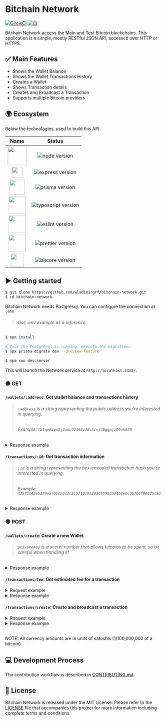 # Bitchain Network

[![CircleCI](https://circleci.com/gh/bitchain/network.svg?style=svg)](https://circleci.com/gh/bitchain/network)
[![CI](https://github.com/bitchain/network/actions/workflows/main.yml/badge.svg)]()

Bitchain Network access the Main and Test Bitcoin blockchains. This application is a simple, mostly RESTful JSON API, accessed over HTTP or HTTPS.

## ✅ Main Features
- Shows the Wallet Balance
- Shows the Wallet Transactions History
- Creates a Wallet
- Shows Transaction details
- Creates and Broadcast a Transaction
- Supports multiple Bitcoin providers

## 🌍 Ecosystem

Below the technologies, used to build this API:

|                      Name                                   |                         Status                          |
|:-----------------------------------------------------------:|:-------------------------------------------------------:|
|<img height="60" src="https://cdn.worldvectorlogo.com/logos/nodejs-1.svg"> | <img alt="node version" src="https://img.shields.io/badge/nodejs-v14.15-blue"> |
|<img height="35" src="https://cdn.worldvectorlogo.com/logos/express-109.svg"> | <img alt="express version" src="https://img.shields.io/badge/express-v4.17-blue"> |
|<img height="48" src="https://cdn.worldvectorlogo.com/logos/prisma-2.svg"> | <img alt="prisma version" src="https://img.shields.io/badge/prisma-v2.17-blue"> |
|<img height="55" src="https://cdn.worldvectorlogo.com/logos/typescript.svg"> | <img alt="typescript version" src="https://img.shields.io/badge/typescript-v4.1-blue"> |
|<img height="55" src="https://cdn.worldvectorlogo.com/logos/eslint-1.svg"> | <img alt="eslint version" src="https://img.shields.io/badge/eslint-v7.17-blue"> |
|<img height="55" src="https://cdn.worldvectorlogo.com/logos/prettier-2.svg"> | <img alt="prettier version" src="https://img.shields.io/badge/prettier-v2.2-blue"> |
|<img height="40" src="https://cdn.worldvectorlogo.com/logos/bitpay.svg"> | <img alt="bitcore version" src="https://img.shields.io/badge/bitcore_lib-v8.24-blue"> |


## ▶️ Getting started

```bash
$ git clone https://github.com/wladimirgrf/bitchain-network.git
$ cd bitchain-network
```

Bitchain Network needs Postgresql. You can configure the connection at `.env`
> ###### Use .env.example as a reference.

```bash
$ npm install
 
# Once the Postgresql is running, execute the migrations
$ npx prisma migrate dev --preview-feature
 
$ npm run dev:server
```
This will launch the Network service at `http://localhost:3333/`.

### 🟣 GET

#### `/wallets/:address`: Get wallet balance and transactions history

> ###### `:address` is a string representing the public address you're interested in querying.
> ###### Example: `tb1qe8ayn3j3adu72496v48v5cvj40gqpjz09uh800`

<details>
<summary>Response example</summary>
<br>
  
```json
{
  "address": "tb1qe8ayn3j3adu72496v48v5cvj40gqpjz09uh800",
  "balance": 1030000,
  "confirmedBalance": 1030000,
  "unconfirmedBalance": 0,
  "transactionsReference": [
    {
      "transactionId": "d8db85b8aa834bab65c59eac0159ad166c3b89e09a06520412c9821e71222f52",
      "confirmations": 10,
      "value": 10000,
      "blockHeight": 1938604
    },
    ...
  ]
}
```
</details>


#### `/transactions/:id`: Get transaction information

> ###### `:id` is a string representing the hex-encoded transaction hash you're interested in querying.
> ###### Example: `d3571c42e5379ea70bce0c2c3c571018a293c5598dad4b2e0c0b7b4f0e625c53`

<details>
<summary>Response example</summary>
<br>
  
```json
{
  "id": "d3571c42e5379ea70bce0c2c3c571018a293c5598dad4b2e0c0b7b4f0e625c53",
  "fee": 24547,
  "confirmations": 4,
  "date": "2021-03-02T21:02:23.000Z",
  "transactionInput": [
    {
      "address": "tb1q3yyq37lalgq0chareur9yykgtgpqwztt5uezvz",
      "value": 78836818
    },
    ...
  ],
  "transactionOutput": [
    {
      "address": "mhfNudm6YDYnYkegFSjcsppucpAA8TRviD",
      "value": 100000000
    },
    ...
  ]
}
```
</details>



### 🟢 POST

#### `/wallets/create`: Create a new Wallet
> ###### `privateKey` is a secret number that allows bitcoins to be spent, so be careful when handling it!

<details>
<summary>Response example</summary>
<br>
  
```json
{
  "address": "mffzq5WLcJVsokpSjVgPmjPmUCK5K2UoZN",
  "privateKey": "cW33mrcvCY2YzoFegug4xfQ8U4yNEAeLRUs2z78ZwCwb4w1Fn35K"
}
```
</details>


#### `/transactions/fee`: Get estimated fee for a transaction

<details>
<summary>Request example</summary>
<br>
  
```json
{
  "addressFrom": "muwAf337HUDpuajeA2yERod4bPZyWpcqbd",
  "addressTo": "mjDaJzEDCjiS86jJWmpn38nGe2A9N7EStd",
  "value": 10000
}
```
</details>

<details>
<summary>Response example</summary>
<br>
  
```json
{
  "transactionEstimatedFee": 15200
}
```
</details>


#### `/transactions/create`: Create and broadcast a transaction

<details>
<summary>Request example</summary>
<br>
  
```json
{
  "privateKey": "cW33mrcvCY2YzoFegug4xfQ8U4yNEAeLRUs2z78ZwCwb4w1Fn35K",
  "addressTo": "muwAf337HUDpuajeA2yERod4bPZyWpcqbd",
  "value": 1000
}
```
</details>

<details>
<summary>Response example</summary>
<br>
 
```json
{
  "id": "b81fcd39b24616a260b4816d93c4ab229e2e9468fd19da6a127996a8a842fbe0",
  "fee": 15200,
  "transactionInput": [
    {
      "address": "mjDaJzEDCjiS86jJWmpn38nGe2A9N7EStd",
      "value": 83400
    }
  ],
  "transactionOutput": [
    {
      "address": "muwAf337HUDpuajeA2yERod4bPZyWpcqbd",
      "value": 1000
    },
    ...
  ]
}
```
</details>

</br>

NOTE: All currency amounts are in units of satoshis (1/100,000,000 of a bitcoin).


## 💻 Development Process

The contribution workflow is described in [CONTRIBUTING.md](CONTRIBUTING.md).

## 📝 License

Bitchain Network is released under the MIT License. Please refer to the [LICENSE](LICENSE) file that accompanies this project for more information including complete terms and conditions.
